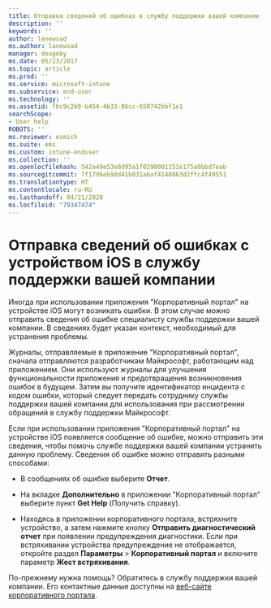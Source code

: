 ```yaml
---
title: Отправка сведений об ошибках в службу поддержки вашей компании | Документы Майкрософт
description: ''
keywords: ''
author: lenewsad
ms.author: lanewsad
manager: dougeby
ms.date: 05/23/2017
ms.topic: article
ms.prod: ''
ms.service: microsoft-intune
ms.subservice: end-user
ms.technology: ''
ms.assetid: fbc9c2b9-b454-4b33-86cc-650742bbf1e1
searchScope:
- User help
ROBOTS: ''
ms.reviewer: esmich
ms.suite: ems
ms.custom: intune-enduser
ms.collection: ''
ms.openlocfilehash: 542a49e53e8d95a1f0290001151e175a0bbd7eab
ms.sourcegitcommit: 7f17d6eb9dd41b031a6af4148863d2ffc4f49551
ms.translationtype: HT
ms.contentlocale: ru-RU
ms.lasthandoff: 04/21/2020
ms.locfileid: "79347474"
---
```

# <a name="send-errors-to-your-company-support-for-issues-with-your-ios-device"></a>Отправка сведений об ошибках с устройством iOS в службу поддержки вашей компании
Иногда при использовании приложения "Корпоративный портал" на устройстве iOS могут возникать ошибки. В этом случае можно отправить сведения об ошибке специалисту службы поддержки вашей компании. В сведениях будет указан контекст, необходимый для устранения проблемы.

Журналы, отправляемые в приложение "Корпоративный портал", сначала отправляются разработчикам Майкрософт, работающим над приложением. Они используют журналы для улучшения функциональности приложения и предотвращения возникновения ошибок в будущем. Затем вы получите идентификатор инцидента с кодом ошибки, который следует передать сотруднику службы поддержки вашей компании для использования при рассмотрении обращений в службу поддержки Майкрософт.

Если при использовании приложения "Корпоративный портал" на устройстве iOS появляется сообщение об ошибке, можно отправить эти сведения, чтобы помочь службе поддержки вашей компании устранить данную проблему. Сведения об ошибке можно отправить разными способами:

- В сообщениях об ошибке выберите **Отчет**.

- На вкладке **Дополнительно** в приложении "Корпоративный портал" выберите пункт **Get Help** (Получить справку).

- Находясь в приложении корпоративного портала, встряхните устройство, а затем нажмите кнопку **Отправить диагностический отчет** при появлении предупреждения диагностики. Если при встряхивании устройства предупреждение не отображается, откройте раздел **Параметры** > **Корпоративный портал** и включите параметр **Жест встряхивания**.

По-прежнему нужна помощь? Обратитесь в службу поддержки вашей компании. Его контактные данные доступны на [веб-сайте корпоративного портала](https://go.microsoft.com/fwlink/?linkid=2010980).
